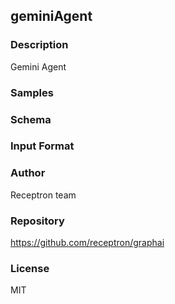 ## geminiAgent

### Description

Gemini Agent

### Samples



### Schema



### Input Format



### Author

Receptron team

### Repository

https://github.com/receptron/graphai


### License

MIT

